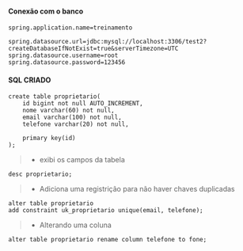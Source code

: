
#### Conexão com o banco
```
spring.application.name=treinamento

spring.datasource.url=jdbc:mysql://localhost:3306/test2?createDatabaseIfNotExist=true&serverTimezone=UTC
spring.datasource.username=root
spring.datasource.password=123456
```

#### SQL CRIADO
```
create table proprietario(
    id bigint not null AUTO_INCREMENT,
    nome varchar(60) not null,
    email varchar(100) not null,
    telefone varchar(20) not null,

    primary key(id)
);
```

> * exibi os campos da tabela
```
desc proprietario;
```

> * Adiciona uma registrição para não haver chaves duplicadas
```
alter table proprietario
add constraint uk_proprietario unique(email, telefone);
```

> * Alterando uma coluna
```
alter table proprietario rename column telefone to fone;
```
